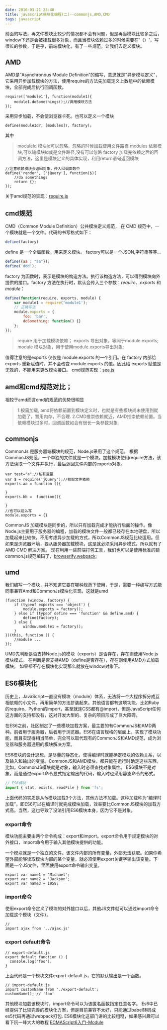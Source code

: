 ```yaml
---
date: 2016-03-21 23:40
title: javascript模块化编程(二)--commonjs,AMD,CMD
tags: javascript
---
```


前面的写法，再文件模块比较少的情况都不会有问题，但是再当模块比较多之后，window下还是会被挂载很多对象，而且当模块依赖过多的时候需要在'（）'，写很长的参数，于是乎，前端模块化，有了一些规范，让我们去定义模块。
<!--more-->
## AMD
AMD是“Asynchronous Module Definition”的缩写，意思就是"异步模块定义"，它采用异步加载模块的方法，使用require的方法先加载定义上数组中的依赖模块，全部完成后执行回调函数。
```
require(['module1'], function(module1){
    module1.doSomethings();//调用模块方法
});
```
采用异步加载，不会使浏览器卡死。也可以定义一个模块
```
define(moduleId?, [modules]?, factory);
```
其中

> moduleId 模块Id可以忽略，忽略的时候加载使用文件路径
> modules 依赖模块,可以输模块id或是文件路径,没有可以忽略
> factory 加载完依赖之后的回调方法，这里是模块定义的具体实现，利用return语句返回模块

```
//注意依赖模块会返回对象，传入回调函数中
define('render', ['jQuery'], function($){
    //do somethings
    return {};
});
```
关于amd规范的实现：[require.js](http://www.requirejs.cn/)
## cmd规范
CMD（Common Module Definition）公共模块定义规范，
在 CMD 规范中，一个模块就是一个文件。代码的书写格式如下：
```javascript
define(factory)
```
define 是一个全局函数，用来定义模块。
factory可以是一个JSON,字符串等等...
```javascript
define({aa : "aa"});
define('ddd');
```
factory 为函数时，表示是模块的构造方法。执行该构造方法，可以得到模块向外提供的接口。factory 方法在执行时，默认会传入三个参数：*require*、*exports* 和 *module*：
```javascript
define(function(require, exports, module) {
    var module1 = require('module1');
    // 正确写法
    module.exports = {
        foo: 'bar',
        doSomething: function() {}
    };
});
```

> require 用于加载模块依赖；
> exports 导出对象，等同于module.exports;
> module 模块对象，用于使用module.exports导出对象;

值得注意的是exports 仅仅是 module.exports 的一个引用。在 factory 内部给 exports 重新赋值时，并不会改变 module.exports 的值。因此给 exports 赋值是无效的，不能用来更改模块接口。
cmd规范实现：[sea.js](http://seajs.org/)
## amd和cmd规范对比；
相较于amd而言cmd的规范的优势很明显

> 1.按需加载, amd将依赖前置到模块定义时，也就是有些模块尚未使用到就加载了，暂用内存，不合理.
> 2.CMD推崇依赖就近，AMD推崇依赖前置。当依赖模块过多时，回调函数如会有很长一条参数对象.

## commonjs
CommonJs 是服务器端模块的规范，Node.js采用了这个规范。
根据CommonJS规范，一个单独的文件就是一个模块。加载模块使用require方法，该方法读取一个文件并执行，最后返回文件内部的exports对象。
```
var test="a";//私有变量
var $ = require('jQuery');//拉取文件依赖
exports.aa = function (){

}
exports.bb =  function(){

}
//也可以这么写
module.exports = {}
```
CommonJS 加载模块是同步的，所以只有加载完成才能执行后面的操作。像Node.js主要用于服务器的编程，加载的模块文件一般都已经存在本地硬盘，所以加载起来比较快，不用考虑异步加载的方式，所以CommonJS规范比较适用。但如果是浏览器环境，要从服务器加载模块，这是就必须采用异步模式。所以就有了 AMD  CMD 解决方案。
现在利用一些前端打包工具，我们也可以是使用标准的额common.js规范编码了，[browserify](http://browserify.org/),[webpack](http://webpack.github.io/);

## umd
我们编写一个模块，并不知道它要在哪种规范下使用，于是，需要一种编写方式能同事兼容Amd和CommonJs模块化实现，这就是umd
```
(function (window, factory) {
    if (typeof exports === 'object') {
        module.exports = factory();
    } else if (typeof define === 'function' && define.amd) {
        define(factory);
    } else {
        window.module1 = factory();
    }
})(this, function () {
    //module ...
});
```
UMD先判断是否支持Node.js的模块（exports）是否存在，存在则使用Node.js模块模式。
在判断是否支持AMD（define是否存在），存在则使用AMD方式加载模块。
如果都不存在模块化实现那么就放在window对象下。

## ES6模块化
历史上，JavaScript一直没有模块（module）体系，无法将一个大程序拆分成互相依赖的小文件，再用简单的方法拼装起来。其他语言都有这项功能，比如Ruby的require、Python的import，甚至就连CSS都有@import，但是JavaScript任何这方面的支持都没有，这对开发大型的、复杂的项目形成了巨大障碍。

在ES6之前，社区制定了一些模块加载方案，最主要的有CommonJS和AMD两种。前者用于服务器，后者用于浏览器。ES6在语言规格的层面上，实现了模块功能，而且实现得相当简单，完全可以取代现有的CommonJS和AMD规范，成为浏览器和服务器通用的模块解决方案。

ES6模块的设计思想，是尽量的静态化，使得编译时就能确定模块的依赖关系，以及输入和输出的变量。CommonJS和AMD模块，都只能在运行时确定这些东西。比如，CommonJS模块就是对象，输入时必须查找对象属性。
ES6模块不是对象，而是通过export命令显式指定输出的代码，输入时也采用静态命令的形式。
```javascript
// ES6模块
import { stat, exists, readFile } from 'fs';
```
上面代码的实质是从fs模块加载3个方法，其他方法不加载。这种加载称为“编译时加载”，即ES6可以在编译时就完成模块加载，效率要比CommonJS模块的加载方式高。当然，这也导致了没法引用ES6模块本身，因为它不是对象。
### export命令
模块功能主要由两个命令构成：export和import。export命令用于规定模块的对外接口，import命令用于输入其他模块提供的功能。

一个模块就是一个独立的文件。该文件内部的所有变量，外部无法获取。如果你希望外部能够读取模块内部的某个变量，就必须使用export关键字输出该变量。下面是一个JS文件，里面使用export命令输出变量。
```
export var name1 = 'Michael';
export var name2 = 'Jackson';
export var name3 = 1958;
```
### import命令
使用export命令定义了模块的对外接口以后，其他JS文件就可以通过import命令加载这个模块（文件）。
```
//
import ajax from '../ajax.js'
```
### export default命令
```
// export-default.js
export default function () {
  console.log('foo');
}
```
上面代码是一个模块文件export-default.js，它的默认输出是一个函数。
```
// import-default.js
import customName from './export-default';
customName(); // 'foo'
```
其他模块加载该模块时，import命令可以为该匿名函数指定任意名字。
Es6中已经提供了比较完善的模块化方案，但是目前兼容不太好，只能通过babel转码成es5代码再通过webpack打包.
ES6模块化这部门讲的比较粗糙，如果感兴趣可以看下阮一峰大大的教程
[ECMAScript6入门-Module](http://es6.ruanyifeng.com/#docs/module)